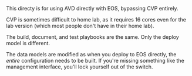 This directy is for using AVD directly with EOS, bypassing CVP entirely. 

CVP is sometimes difficult to home lab, as it requires 16 cores even for the lab version (which most people don't have in their home lab). 

The build, document, and test playbooks are the same. Only the deploy model is different. 

The data models are modified as when you deploy to EOS directly, the *entire* configuration needs to be built. If you're missing something like the management interface, you'll lock yourself out of the switch. 
